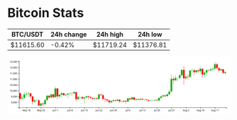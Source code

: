 # Bitcoin Stats

BTC/USDT|24h change|24h high|24h low|
|---|---|---|---|
|$11615.60|-0.42%|$11719.24|$11376.81|

<img src="./chart.svg">
